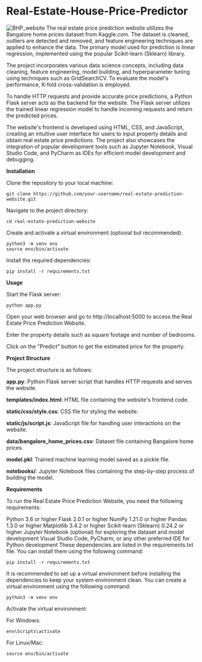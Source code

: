 # Real-Estate-House-Price-Predictor
![BHP_website](https://github.com/biswajitdashh/Real-Estate-House-Price-Predictor/assets/77931024/60851890-574e-40b7-ad38-1a8c1119656e)
The real estate price prediction website utilizes the Bangalore home prices dataset from Kaggle.com. The dataset is cleaned, outliers are detected and removed, and feature engineering techniques are applied to enhance the data. The primary model used for prediction is linear regression, implemented using the popular Scikit-learn (Sklearn) library.

The project incorporates various data science concepts, including data cleaning, feature engineering, model building, and hyperparameter tuning using techniques such as GridSearchCV. To evaluate the model's performance, K-fold cross-validation is employed.

To handle HTTP requests and provide accurate price predictions, a Python Flask server acts as the backend for the website. The Flask server utilizes the trained linear regression model to handle incoming requests and return the predicted prices.

The website's frontend is developed using HTML, CSS, and JavaScript, creating an intuitive user interface for users to input property details and obtain real estate price predictions. The project also showcases the integration of popular development tools such as Jupyter Notebook, Visual Studio Code, and PyCharm as IDEs for efficient model development and debugging.

**Installation**

Clone the repository to your local machine:

```
git clone https://github.com/your-username/real-estate-prediction-website.git
```
Navigate to the project directory:

```
cd real-estate-prediction-website
```
Create and activate a virtual environment (optional but recommended):

```
python3 -m venv env
source env/bin/activate
```

Install the required dependencies:

```
pip install -r requirements.txt
```

**Usage**

Start the Flask server:

```
python app.py
```

Open your web browser and go to http://localhost:5000 to access the Real Estate Price Prediction Website.

Enter the property details such as square footage and number of bedrooms.

Click on the "Predict" button to get the estimated price for the property.

**Project Structure**

The project structure is as follows:

**app.py**: Python Flask server script that handles HTTP requests and serves the website.

**templates/index.html**: HTML file containing the website's frontend code.

**static/css/style.css**: CSS file for styling the website.

**static/js/script.js**: JavaScript file for handling user interactions on the website.

**data/bangalore_home_prices.csv**: Dataset file containing Bangalore home prices.

**model.pkl**: Trained machine learning model saved as a pickle file.

**notebooks/**: Jupyter Notebook files containing the step-by-step process of building the model.

**Requirements**

To run the Real Estate Price Prediction Website, you need the following requirements:

Python 3.6 or higher
Flask 2.0.1 or higher
NumPy 1.21.0 or higher
Pandas 1.3.0 or higher
Matplotlib 3.4.2 or higher
Scikit-learn (Sklearn) 0.24.2 or higher
Jupyter Notebook (optional) for exploring the dataset and model development
Visual Studio Code, PyCharm, or any other preferred IDE for Python development
These dependencies are listed in the requirements.txt file. You can install them using the following command:
```
pip install -r requirements.txt
```

It is recommended to set up a virtual environment before installing the dependencies to keep your system environment clean. You can create a virtual environment using the following command:
```
python3 -m venv env
```

Activate the virtual environment:

For Windows:
```
env\Scripts\activate
```

For Linux/Mac:
```
source env/bin/activate
```



